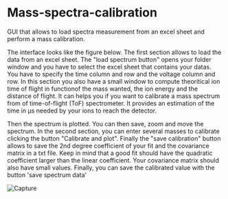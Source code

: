 # Mass-spectra-calibration
GUI that allows to load spectra measurement from an excel sheet and perform a mass calibration.


The interface looks like the figure below. The first section allows to load the data from an excel sheet. The "load spectrum button" opens your folder window and you have to select the excel sheet that contains your datas. You have to specify the time column and row and the voltage column and row.
In this section you also have a small window to compute theoritical ion time of flight in functionof the mass wanted, the ion energy and the distance of flight. It can helps you if you want to calibrate a mass spectrum from of time-of-flight (ToF) spectrometer. It provides an estimation of the time in µs needed by your ions to reach the detector.

Then the spectrum is plotted. You can then save, zoom and move the spectrum. In the second section, you can enter several masses to calibrate clicking the button "Calibrate and plot". Finally the "save calibration" button allows to save the 2nd degree coefficient of your fit and the covariance matrix in a txt file. Keep in mind that a good fit should have the quadratic coefficient larger than the linear coefficient. Your covariance matrix should also have small values. Finally, you can save the calibrated value with the button 'save spectrum data'


![Capture](https://user-images.githubusercontent.com/80101412/169509754-11a20ea5-affe-4930-b791-677332379afb.PNG)
